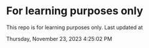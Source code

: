 # For learning purposes only
This repo is for learning purposes only.
Last updated at

Thursday, November 23, 2023 4:25:02 PM

